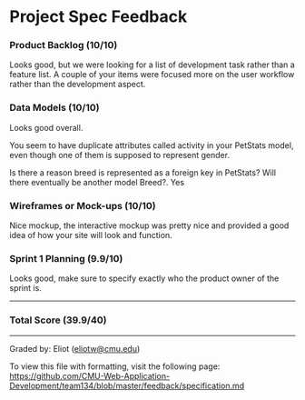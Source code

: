 Project Spec Feedback
=====================

### Product Backlog (10/10)

Looks good, but we were looking for a list of development task rather than a feature list. A couple of your items were focused more on the user workflow rather than the development aspect.

### Data Models (10/10)

Looks good overall.

You seem to have duplicate attributes called activity in your PetStats model, even though one of them is supposed to represent gender.

Is there a reason breed is represented as a foreign key in PetStats? Will there eventually be another model Breed?. Yes

### Wireframes or Mock-ups (10/10)

Nice mockup, the interactive mockup was pretty nice and provided a good idea of how your site will look and function.

### Sprint 1 Planning (9.9/10)

Looks good, make sure to specify exactly who the product owner of the sprint is.

---

### Total Score (39.9/40)

---

Graded by: Eliot (eliotw@cmu.edu)

To view this file with formatting, visit the following page: https://github.com/CMU-Web-Application-Development/team134/blob/master/feedback/specification.md

